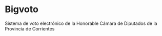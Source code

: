 # Bigvoto

Sistema de voto electrónico de la Honorable Cámara de Diputados de la Provincia de Corrientes
